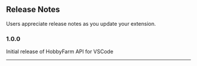 ## Release Notes

Users appreciate release notes as you update your extension.

### 1.0.0

Initial release of HobbyFarm API for VSCode

---
